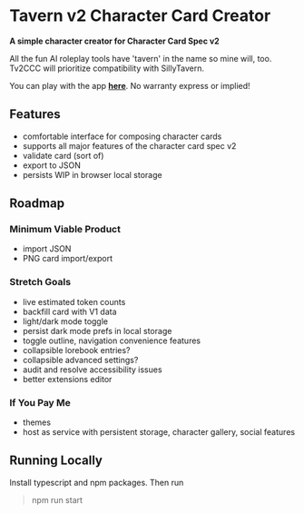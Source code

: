 # Tavern v2 Character Card Creator
**A simple character creator for Character Card Spec v2**

All the fun AI roleplay tools have 'tavern' in the name so mine will, too. Tv2CCC will prioritize compatibility with SillyTavern.

You can play with the app <a href="https://gaffe-buck.github.io/tavern-v2-character-creator/">**here**</a>. No warranty express or implied!

## Features
* comfortable interface for composing character cards
* supports all major features of the character card spec v2
* validate card (sort of)
* export to JSON
* persists WIP in browser local storage

## Roadmap

### Minimum Viable Product
* import JSON
* PNG card import/export

### Stretch Goals
* live estimated token counts
* backfill card with V1 data
* light/dark mode toggle
* persist dark mode prefs in local storage
* toggle outline, navigation convenience features
* collapsible lorebook entries?
* collapsible advanced settings?
* audit and resolve accessibility issues
* better extensions editor

### If You Pay Me
* themes
* host as service with persistent storage, character gallery, social features

## Running Locally

Install typescript and npm packages. Then run
> npm run start